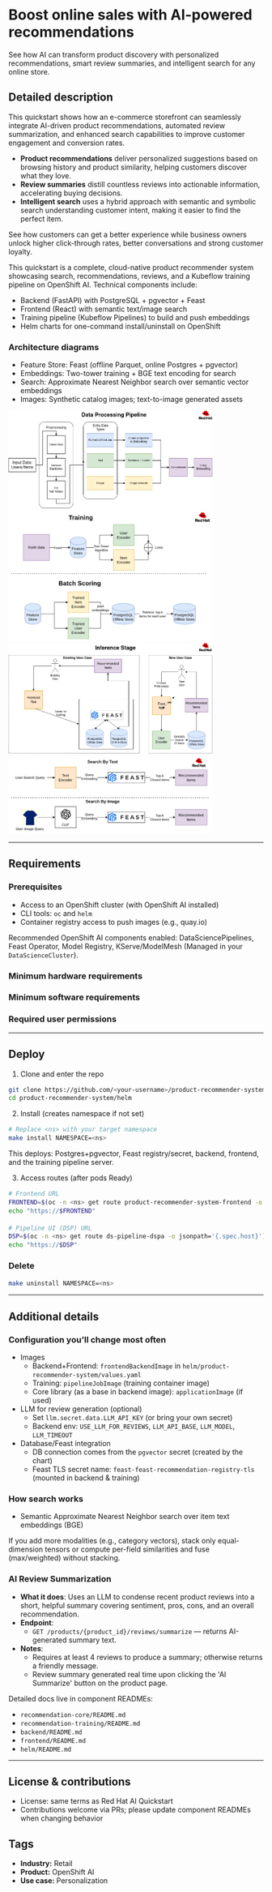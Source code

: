 # Boost online sales with AI-powered recommendations

See how AI can transform product discovery with personalized recommendations, smart review summaries, and intelligent search for any online store.

## Detailed description

This quickstart shows how an e-commerce storefront can seamlessly integrate AI-driven product recommendations, automated review summarization, and enhanced search capabilities to improve customer engagement and conversion rates. 

* **Product recommendations** deliver personalized suggestions based on browsing history and product similarity, helping customers discover what they love.
* **Review summaries** distill countless reviews into actionable information, accelerating buying decisions.
* **Intelligent search** uses a hybrid approach with semantic and symbolic search understanding customer intent, making it easier to find the perfect item.

See how customers can get a better experience while business owners unlock higher click-through rates, better conversations and strong customer loyalty. 

This quickstart is a complete, cloud-native product recommender system showcasing search, recommendations, reviews, and a Kubeflow training pipeline on OpenShift AI. Technical components include:
- Backend (FastAPI) with PostgreSQL + pgvector + Feast
- Frontend (React) with semantic text/image search
- Training pipeline (Kubeflow Pipelines) to build and push embeddings
- Helm charts for one-command install/uninstall on OpenShift


### Architecture diagrams
- Feature Store: Feast (offline Parquet, online Postgres + pgvector)
- Embeddings: Two-tower training + BGE text encoding for search
- Search: Approximate Nearest Neighbor search over semantic vector embeddings
- Images: Synthetic catalog images; text-to-image generated assets


<img src="docs/images/data_processing_pipeline.drawio.png" alt="Data Processing Pipeline" width="80%">

<img src="docs/images/training_and_batch_scoring.drawio.png" alt="Training & Batch Scoring" width="80%">

<img src="docs/images/Inference.drawio.png" alt="Inference" width="80%">

<img src="docs/images/search_by.drawio.png" alt="Search by Text/Image" width="80%">

---

## Requirements 

### Prerequisites
- Access to an OpenShift cluster (with OpenShift AI installed)
- CLI tools: `oc` and `helm`
- Container registry access to push images (e.g., quay.io)

Recommended OpenShift AI components enabled: DataSciencePipelines, Feast Operator, Model Registry, KServe/ModelMesh (Managed in your `DataScienceCluster`).

### Minimum hardware requirements 

### Minimum software requirements 

### Required user permissions

---

## Deploy

1) Clone and enter the repo
```bash
git clone https://github.com/<your-username>/product-recommender-system.git
cd product-recommender-system/helm
```

2) Install (creates namespace if not set)
```bash
# Replace <ns> with your target namespace
make install NAMESPACE=<ns>
```
This deploys: Postgres+pgvector, Feast registry/secret, backend, frontend, and the training pipeline server.

3) Access routes (after pods Ready)
```bash
# Frontend URL
FRONTEND=$(oc -n <ns> get route product-recommender-system-frontend -o jsonpath='{.spec.host}')
echo "https://$FRONTEND"

# Pipeline UI (DSP) URL
DSP=$(oc -n <ns> get route ds-pipeline-dspa -o jsonpath='{.spec.host}')
echo "https://$DSP"
```

### Delete
```bash
make uninstall NAMESPACE=<ns>
```

---

## Additional details

### Configuration you’ll change most often
- Images
  - Backend+Frontend: `frontendBackendImage` in `helm/product-recommender-system/values.yaml`
  - Training: `pipelineJobImage` (training container image)
  - Core library (as a base in backend image): `applicationImage` (if used)
- LLM for review generation (optional)
  - Set `llm.secret.data.LLM_API_KEY` (or bring your own secret)
  - Backend env: `USE_LLM_FOR_REVIEWS`, `LLM_API_BASE`, `LLM_MODEL`, `LLM_TIMEOUT`
- Database/Feast integration
  - DB connection comes from the `pgvector` secret (created by the chart)
  - Feast TLS secret name: `feast-feast-recommendation-registry-tls` (mounted in backend & training)


### How search works
- Semantic Approximate Nearest Neighbor search over item text embeddings (BGE)

If you add more modalities (e.g., category vectors), stack only equal-dimension tensors or compute per-field similarities and fuse (max/weighted) without stacking.


### AI Review Summarization
- **What it does**: Uses an LLM to condense recent product reviews into a short, helpful summary covering sentiment, pros, cons, and an overall recommendation.
- **Endpoint**:
  - `GET /products/{product_id}/reviews/summarize` — returns AI-generated summary text.
- **Notes**:
  - Requires at least 4 reviews to produce a summary; otherwise returns a friendly message.
  - Review summary generated real time upon clicking the 'AI Summarize' button on the product page.


Detailed docs live in component READMEs:
- `recommendation-core/README.md`
- `recommendation-training/README.md`
- `backend/README.md`
- `frontend/README.md`
- `helm/README.md`

---

## License & contributions
- License: same terms as Red Hat AI Quickstart
- Contributions welcome via PRs; please update component READMEs when changing behavior

## Tags 

* **Industry:** Retail
* **Product:** OpenShift AI 
* **Use case:** Personalization 
